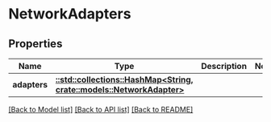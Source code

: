 # NetworkAdapters

## Properties

Name | Type | Description | Notes
------------ | ------------- | ------------- | -------------
**adapters** | [**::std::collections::HashMap<String, crate::models::NetworkAdapter>**](NetworkAdapter.md) |  | 

[[Back to Model list]](../README.md#documentation-for-models) [[Back to API list]](../README.md#documentation-for-api-endpoints) [[Back to README]](../README.md)


